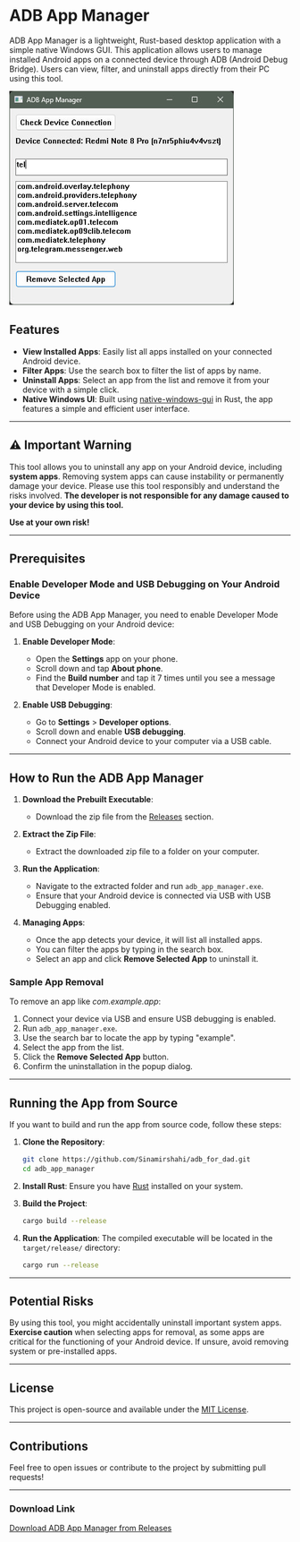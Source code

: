 
# ADB App Manager

ADB App Manager is a lightweight, Rust-based desktop application with a simple native Windows GUI. This application allows users to manage installed Android apps on a connected device through ADB (Android Debug Bridge). Users can view, filter, and uninstall apps directly from their PC using this tool.

![App Screenshot](sc.jpg)

## Features

- **View Installed Apps**: Easily list all apps installed on your connected Android device.
- **Filter Apps**: Use the search box to filter the list of apps by name.
- **Uninstall Apps**: Select an app from the list and remove it from your device with a simple click.
- **Native Windows UI**: Built using [native-windows-gui](https://github.com/gabdube/native-windows-gui) in Rust, the app features a simple and efficient user interface.

---

## ⚠️ Important Warning

This tool allows you to uninstall any app on your Android device, including **system apps**. Removing system apps can cause instability or permanently damage your device. Please use this tool responsibly and understand the risks involved. **The developer is not responsible for any damage caused to your device by using this tool.**

**Use at your own risk!**

---

## Prerequisites

### Enable Developer Mode and USB Debugging on Your Android Device

Before using the ADB App Manager, you need to enable Developer Mode and USB Debugging on your Android device:

1. **Enable Developer Mode**:
   - Open the **Settings** app on your phone.
   - Scroll down and tap **About phone**.
   - Find the **Build number** and tap it 7 times until you see a message that Developer Mode is enabled.

2. **Enable USB Debugging**:
   - Go to **Settings** > **Developer options**.
   - Scroll down and enable **USB debugging**.
   - Connect your Android device to your computer via a USB cable.

---

## How to Run the ADB App Manager

1. **Download the Prebuilt Executable**:
   - Download the zip file from the [Releases](https://github.com/Sinamirshahi/adb_for_dad/releases) section.

2. **Extract the Zip File**:
   - Extract the downloaded zip file to a folder on your computer.

3. **Run the Application**:
   - Navigate to the extracted folder and run `adb_app_manager.exe`.
   - Ensure that your Android device is connected via USB with USB Debugging enabled.

4. **Managing Apps**:
   - Once the app detects your device, it will list all installed apps.
   - You can filter the apps by typing in the search box.
   - Select an app and click **Remove Selected App** to uninstall it.

### Sample App Removal

To remove an app like *com.example.app*:

1. Connect your device via USB and ensure USB debugging is enabled.
2. Run `adb_app_manager.exe`.
3. Use the search bar to locate the app by typing "example".
4. Select the app from the list.
5. Click the **Remove Selected App** button.
6. Confirm the uninstallation in the popup dialog.

---

## Running the App from Source

If you want to build and run the app from source code, follow these steps:

1. **Clone the Repository**:
   ```bash
   git clone https://github.com/Sinamirshahi/adb_for_dad.git
   cd adb_app_manager
   ```

2. **Install Rust**:
   Ensure you have [Rust](https://www.rust-lang.org/tools/install) installed on your system.

3. **Build the Project**:
   ```bash
   cargo build --release
   ```

4. **Run the Application**:
   The compiled executable will be located in the `target/release/` directory:
   ```bash
   cargo run --release
   ```

---

## Potential Risks

By using this tool, you might accidentally uninstall important system apps. **Exercise caution** when selecting apps for removal, as some apps are critical for the functioning of your Android device. If unsure, avoid removing system or pre-installed apps.

---

## License

This project is open-source and available under the [MIT License](LICENSE).

---

## Contributions

Feel free to open issues or contribute to the project by submitting pull requests!

---

### **Download Link**

[Download ADB App Manager from Releases](https://github.com/Sinamirshahi/adb_for_dad/releases)
